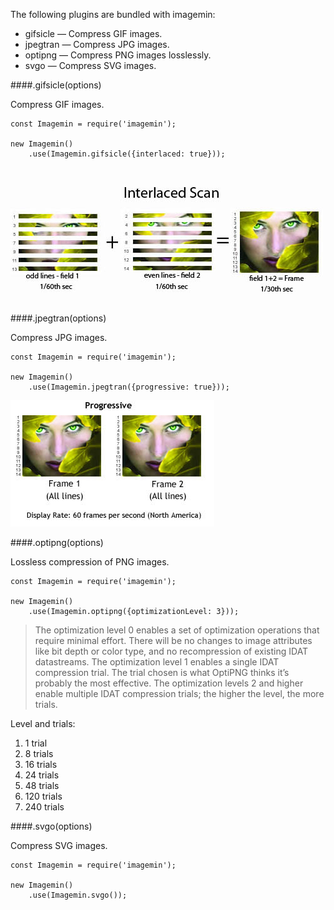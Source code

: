 The following plugins are bundled with imagemin:

* gifsicle — Compress GIF images.
* jpegtran — Compress JPG images.
* optipng — Compress PNG images losslessly.
* svgo — Compress SVG images.

####.gifsicle(options)

Compress GIF images.

```
const Imagemin = require('imagemin');

new Imagemin()
    .use(Imagemin.gifsicle({interlaced: true}));
    
```
![](interlaced.jpg)

####.jpegtran(options)

Compress JPG images.

```
const Imagemin = require('imagemin');

new Imagemin()
    .use(Imagemin.jpegtran({progressive: true}));

```

![](progressive.jpg)

####.optipng(options)

Lossless compression of PNG images.

```
const Imagemin = require('imagemin');

new Imagemin()
    .use(Imagemin.optipng({optimizationLevel: 3}));

```

> The optimization level 0 enables a set of optimization operations that require minimal effort. There will be no changes to image attributes like bit depth or color type, and no recompression of existing IDAT datastreams. The optimization level 1 enables a single IDAT compression trial. The trial chosen is what OptiPNG thinks it’s probably the most effective. The optimization levels 2 and higher enable multiple IDAT compression trials; the higher the level, the more trials.

Level and trials:

1. 1 trial
2. 8 trials
3. 16 trials
4. 24 trials
5. 48 trials
6. 120 trials
7. 240 trials

####.svgo(options)

Compress SVG images.

```
const Imagemin = require('imagemin');

new Imagemin()
    .use(Imagemin.svgo());
    
```